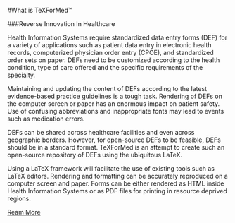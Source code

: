 #What is TeXForMed™

###Reverse Innovation In Healthcare

Health Information Systems require standardized data entry forms (DEF) for a variety of applications such as patient data entry in electronic health records, computerized physician order entry (CPOE), and standardized order sets on paper. DEFs need to be customized according to the health condition, type of care offered and the specific requirements of the specialty.

Maintaining and updating the content of DEFs according to the latest evidence-based practice guidelines is a tough task. Rendering of DEFs on the computer screen or paper has an enormous impact on patient safety. Use of confusing abbreviations and inappropriate fonts may lead to events such as medication errors. 

DEFs can be shared across healthcare facilities and even across geographic borders. 
However, for open-source DEFs to be feasible, DEFs should be in a standard format. TeXForMed is an attempt to create such an open-source repository of DEFs using the ubiquitous LaTeX.

Using a LaTeX framework will facilitate the use of existing tools such as LaTeX editors. Rendering and formatting can be accurately reproduced on a computer screen and paper. Forms can be either rendered as HTML inside Health Information Systems or as PDF files for printing in resource deprived regions.

[Ream More](http://nuchange.ca/2015/05/texformed-reverse-innovation-for-healthcare.html)
